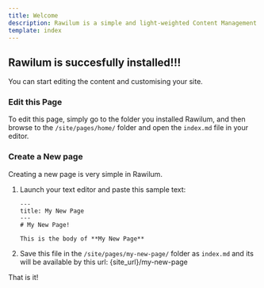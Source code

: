 ```yaml
---
title: Welcome  
description: Rawilum is a simple and light-weighted Content Management System
template: index  
---
```


## Rawilum is succesfully installed!!! 
You can start editing the content and customising your site.

### Edit this Page
To edit this page, simply go to the folder you installed Rawilum, and then browse to the `/site/pages/home/` folder and open the `index.md` file in your editor.

### Create a New page
Creating a new page is very simple in Rawilum.  

1. Launch your text editor and paste this sample text:

    ```
    ---
    title: My New Page
    ---
    # My New Page!

    This is the body of **My New Page**
    ```

2. Save this file in the `/site/pages/my-new-page/` folder as `index.md` and its will be available by this url: {site_url}/my-new-page

That is it!
